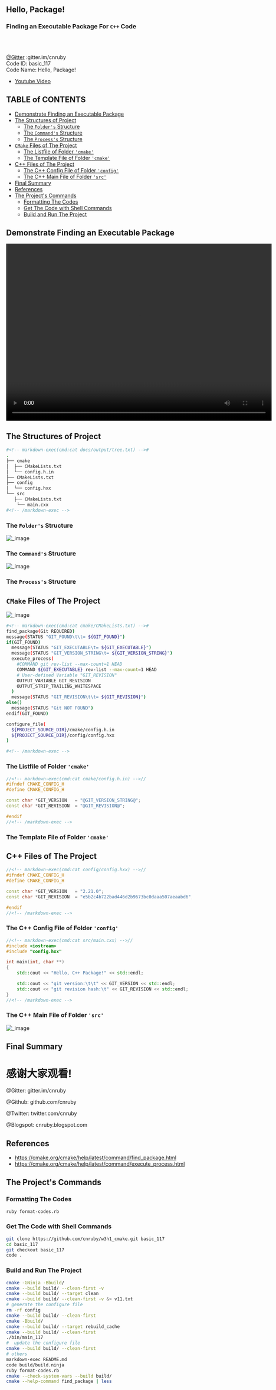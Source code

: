 <h2>Hello, Package!</h2>
<h3>Finding an Executable Package For <code>C++</code> Code</h3>
</br>
</br>

[@Gitter](https://gitter.im/cnruby) :gitter.im/cnruby<br/>
Code ID: basic_117</br>
Code Name: Hello, Package!</br>
<p class ="fragment" data-audio-src="docs/117/audio/basic_117-01.m4a"></p>



* [Youtube Video](https://youtu.be/D5sny0H8jUM)



<h2>TABLE of CONTENTS</h2>

- [Demonstrate Finding an Executable Package](#demonstrate-finding-an-executable-package)
- [The Structures of Project](#the-structures-of-project)
  - [The <code>Folder's</code> Structure](#the-folders-structure)
  - [The <code>Command's</code> Structure](#the-commands-structure)
  - [The <code>Process's</code> Structure](#the-processs-structure)
- [<code>CMake</code> Files of The Project](#cmake-files-of-the-project)
  - [The Listfile of Folder <code>'cmake'</code>](#the-listfile-of-folder-cmake)
  - [The Template File of Folder <code>'cmake'</code>](#the-template-file-of-folder-cmake)
- [C++ Files of The Project](#c-files-of-the-project)
  - [The C++ Config File of Folder <code>'config'</code>](#the-c-config-file-of-folder-config)
  - [The C++ Main File of Folder <code>'src'</code>](#the-c-main-file-of-folder-src)
- [Final Summary](#final-summary)
- [References](#references)
- [The Project's Commands](#the-projects-commands)
  - [Formatting The Codes](#formatting-the-codes)
  - [Get The Code with Shell Commands](#get-the-code-with-shell-commands)
  - [Build and Run The Project](#build-and-run-the-project)
<div class ="fragment" data-audio-src="docs/117/audio/basic_117-02.m4a"></div>



## Demonstrate Finding an Executable Package
<video width="720" height="480" controls data-autoplay>
  <source src="docs/117/video/basic_117-03.mov" autoplay=true type="video/mp4">
</video>



## The Structures of Project
```bash
#<!-- markdown-exec(cmd:cat docs/output/tree.txt) -->#
.
├── cmake
│  ├── CMakeLists.txt
│  └── config.h.in
├── CMakeLists.txt
├── config
│  └── config.hxx
└── src
   ├── CMakeLists.txt
    └── main.cxx
#<!-- /markdown-exec -->
```
### The <code>Folder's</code> Structure
<p class ="fragment" data-audio-src="docs/117/audio/basic_117-04.m4a"></p>



![_image](docs/117/image/what-command.png)
### The <code>Command's</code> Structure
<p class ="fragment" data-audio-src="docs/117/audio/basic_117-05.m4a"></p>



![_image](docs/117/image/what-process.png)
### The <code>Process's</code> Structure
<p class ="fragment" data-audio-src="docs/117/audio/basic_117-06.m4a"></p>



## <code>CMake</code> Files of The Project
![_image](./docs/117/image/find_git_cmake.png)
<p class ="fragment" data-audio-src="docs/117/audio/basic_117-07.m4a"></p>



```bash
#<!-- markdown-exec(cmd:cat cmake/CMakeLists.txt) -->#
find_package(Git REQUIRED)
message(STATUS "GIT_FOUND\t\t= ${GIT_FOUND}")
if(GIT_FOUND)
  message(STATUS "GIT_EXECUTABLE\t= ${GIT_EXECUTABLE}")
  message(STATUS "GIT_VERSION_STRING\t= ${GIT_VERSION_STRING}")
  execute_process(
    #COMMAND git rev-list --max-count=1 HEAD
    COMMAND ${GIT_EXECUTABLE} rev-list --max-count=1 HEAD
    # User-defined Variable "GIT_REVISION"
    OUTPUT_VARIABLE GIT_REVISION
    OUTPUT_STRIP_TRAILING_WHITESPACE
  )
  message(STATUS "GIT_REVISION\t\t= ${GIT_REVISION}")
else()
  message(STATUS "Git NOT FOUND")
endif(GIT_FOUND)

configure_file(
  ${PROJECT_SOURCE_DIR}/cmake/config.h.in
  ${PROJECT_SOURCE_DIR}/config/config.hxx
)

#<!-- /markdown-exec -->
```
### The Listfile of Folder <code>'cmake'</code>
<p class ="fragment" data-audio-src="docs/117/audio/basic_117-08.m4a"></p>



```C++
//<!-- markdown-exec(cmd:cat cmake/config.h.in) -->//
#ifndef CMAKE_CONFIG_H
#define CMAKE_CONFIG_H

const char *GIT_VERSION   = "@GIT_VERSION_STRING@";
const char *GIT_REVISION  = "@GIT_REVISION@";

#endif
//<!-- /markdown-exec -->
```
### The Template File of Folder <code>'cmake'</code>
<p class ="fragment" data-audio-src="docs/117/audio/basic_117-09.m4a"></p>



## C++ Files of The Project
```C++
//<!-- markdown-exec(cmd:cat config/config.hxx) -->//
#ifndef CMAKE_CONFIG_H
#define CMAKE_CONFIG_H

const char *GIT_VERSION   = "2.21.0";
const char *GIT_REVISION  = "e5b2c4b722bad446d2b9673bc0daaa507aeaabd6";

#endif
//<!-- /markdown-exec -->
```
### The C++ Config File of Folder <code>'config'</code>
<p class ="fragment" data-audio-src="docs/117/audio/basic_117-10.m4a"></p>



```C++
//<!-- markdown-exec(cmd:cat src/main.cxx) -->//
#include <iostream>
#include "config.hxx"

int main(int, char **)
{
    std::cout << "Hello, C++ Package!" << std::endl;

    std::cout << "git version:\t\t" << GIT_VERSION << std::endl;
    std::cout << "git revision hash:\t" << GIT_REVISION << std::endl;
}
//<!-- /markdown-exec -->
```
### The C++ Main File of Folder <code>'src'</code>
<p class ="fragment" data-audio-src="docs/117/audio/basic_117-11.m4a"></p>



![_image](docs/117/image/what-command.png)
## Final Summary
<p class ="fragment" data-audio-src="docs/117/audio/basic_117-12.m4a"></p>



<h1><!-- markdown-exec(cmd:echo "感谢大家观看!") -->感谢大家观看!<!-- /markdown-exec --></h1>

@Gitter: gitter.im/cnruby<br/>

@Github: github.com/cnruby<br/>

@Twitter: twitter.com/cnruby<br/>

@Blogspot: cnruby.blogspot.com



## References
- https://cmake.org/cmake/help/latest/command/find_package.html
- https://cmake.org/cmake/help/latest/command/execute_process.html



## The Project's Commands



### Formatting The Codes
```bash
ruby format-codes.rb
```


### Get The Code with Shell Commands
```bash
git clone https://github.com/cnruby/w3h1_cmake.git basic_117
cd basic_117
git checkout basic_117
code .
```



### Build and Run The Project
```bash
cmake -GNinja -Bbuild/
cmake --build build/ --clean-first -v
cmake --build build/ --target clean
cmake --build build/ --clean-first -v &> v11.txt
# generate the configure file
rm -rf config
cmake --build build/ --clean-first
cmake -Bbuild/
cmake --build build/ --target rebuild_cache
cmake --build build/ --clean-first
./bin/main_117
#  update the configure file
cmake --build build/ --clean-first
# others
markdown-exec README.md
code build/build.ninja
ruby format-codes.rb
cmake --check-system-vars --build build/
cmake --help-command find_package | less
```